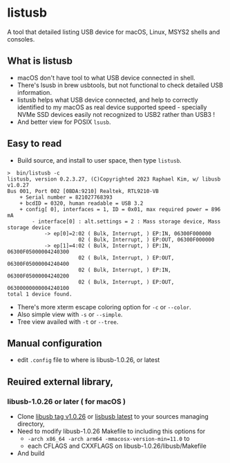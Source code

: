 # listusb

A tool that detailed listing USB device for macOS, Linux, MSYS2 shells and consoles.

## What is listusb

* macOS don't have tool to what USB device connected in shell.
* There's lsusb in brew usbtools, but not functional to check detailed USB information.
* listusb helps what USB device connected, and help to correctly identified to my macOS as real device supported speed - specially NVMe SSD devices easily not recognized to USB2 rather than USB3 !
* And better view for POSIX `lsusb`.

## Easy to read

* Build source, and install to user space, then type `listusb`.

```
>  bin/listusb -c
listusb, version 0.2.3.27, (C)Copyrighted 2023 Raphael Kim, w/ libusb v1.0.27
Bus 001, Port 002 [0BDA:9210] Realtek, RTL9210-VB
    + Serial number = 821027768393
    + bcdID = 0320, human readable = USB 3.2
    + config[ 0], interfaces = 1, ID = 0x01, max required power = 896 mA
        - interface[0] : alt.settings = 2 : Mass storage device, Mass storage device
            -> ep[0]=2:02 ( Bulk, Interrupt, ) EP:IN, 06300F000000
                       02 ( Bulk, Interrupt, ) EP:OUT, 06300F000000
            -> ep[1]=4:02 ( Bulk, Interrupt, ) EP:IN, 06300F05000004240300
                       02 ( Bulk, Interrupt, ) EP:OUT, 06300F05000004240400
                       02 ( Bulk, Interrupt, ) EP:IN, 06300F05000004240200
                       02 ( Bulk, Interrupt, ) EP:OUT, 06300000000004240100
total 1 device found.
```

* There's more xterm escape coloring option for `-c` or `--color`.
* Also simple view with `-s` or `--simple`.
* Tree view availed with `-t` or `--tree`.

## Manual configuration

* edit `.config` file to where is libusb-1.0.26, or latest

## Reuired external library,

### libusb-1.0.26 or later ( for macOS )

* Clone [libusb tag v1.0.26](https://github.com/libusb/libusb/tree/v1.0.26) or [lisbusb latest](https://github.com/libusb/libusb) to your sources managing directory,
* Need to modify libusb-1.0.26 Makefile to including this options for
  - `-arch x86_64 -arch arm64 -mmacosx-version-min=11.0` to
  - each CFLAGS and CXXFLAGS on libusb-1.0.26/libusb/Makefile
* And build
